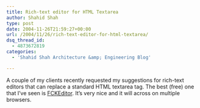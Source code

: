 ```yaml
---
title: Rich-text editor for HTML Textarea
author: Shahid Shah
type: post
date: 2004-11-26T21:59:27+00:00
url: /2004/11/26/rich-text-editor-for-html-textarea/
dsq_thread_id:
  - 4873672819
categories:
  - 'Shahid Shah Architecture &amp; Engineering Blog'

---
```

A couple of my clients recently requested my suggestions for rich-text editors that can replace a standard HTML textarea tag. The best (free) one that I&#8217;ve seen is [FCKEditor][1]. It&#8217;s very nice and it will across on multiple browsers.

 [1]: http://www.fckeditor.net/
